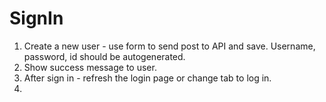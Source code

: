 # SignIn

1. Create a new user - use form to send post to API and save.  Username, password, id should be autogenerated.
2. Show success message to user.
3. After sign in - refresh the login page or change tab to log in.
4. 
